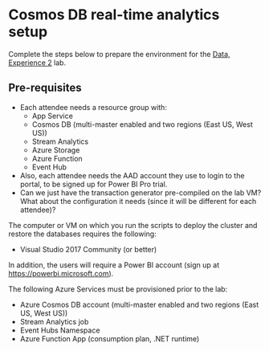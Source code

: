 # Cosmos DB real-time analytics setup

Complete the steps below to prepare the environment for the [Data, Experience 2](../../../data-exp2/README.md) lab.

## Pre-requisites

- Each attendee needs a resource group with:
  - App Service
  - Cosmos DB (multi-master enabled and two regions (East US, West US))
  - Stream Analytics
  - Azure Storage
  - Azure Function
  - Event Hub
- Also, each attendee needs the AAD account they use to login to the portal, to be signed up for Power BI Pro trial.
- Can we just have the transaction generator pre-compiled on the lab VM? What about the configuration it needs (since it will be different for each attendee)?

The computer or VM on which you run the scripts to deploy the cluster and restore the databases requires the following:

- Visual Studio 2017 Community (or better)

In addition, the users will require a Power BI account (sign up at <https://powerbi.microsoft.com>).

The following Azure Services must be provisioned prior to the lab:

- Azure Cosmos DB account (multi-master enabled and two regions (East US, West US))
- Stream Analytics job
- Event Hubs Namespace
- Azure Function App (consumption plan, .NET runtime)
